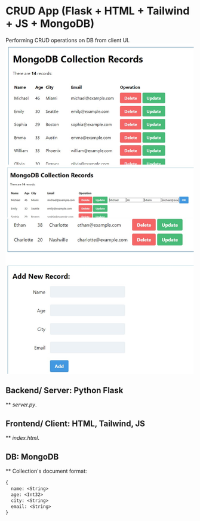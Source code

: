 # CRUD App (Flask + HTML + Tailwind + JS + MongoDB)

Performing CRUD operations on DB from client UI.
![Screenshot](screenshots/1.jpg)
![Screenshot](screenshots/2.jpg)
![Screenshot](screenshots/3.jpg)

## Backend/ Server: Python Flask
** _server.py_.

## Frontend/ Client: HTML, Tailwind, JS
** _index.html_.

## DB: MongoDB
** Collection's document format:
```
{
  name: <String>
  age: <Int32>
  city: <String>
  email: <String>
}
```
